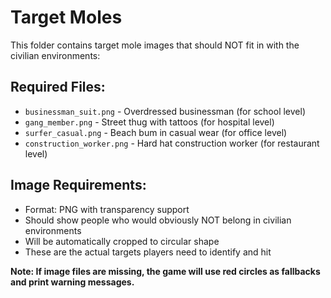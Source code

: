 # Target Moles

This folder contains target mole images that should NOT fit in with the civilian environments:

## Required Files:
- `businessman_suit.png` - Overdressed businessman (for school level)
- `gang_member.png` - Street thug with tattoos (for hospital level)  
- `surfer_casual.png` - Beach bum in casual wear (for office level)
- `construction_worker.png` - Hard hat construction worker (for restaurant level)

## Image Requirements:
- Format: PNG with transparency support
- Should show people who would obviously NOT belong in civilian environments
- Will be automatically cropped to circular shape
- These are the actual targets players need to identify and hit

**Note: If image files are missing, the game will use red circles as fallbacks and print warning messages.**